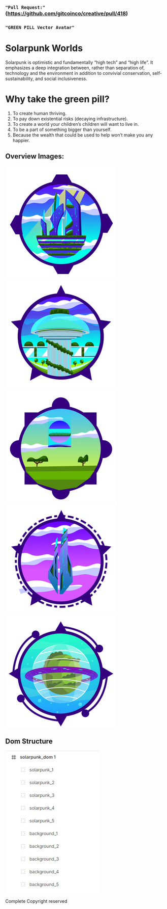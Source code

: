 ### ```"Pull Request:"``` (https://github.com/gitcoinco/creative/pull/418) <br>


### ```"GREEN PILL Vector Avatar"``` <br>

# Solarpunk Worlds
Solarpunk is optimistic and fundamentally “high tech” and “high life”.
It emphasizes a deep integration between, rather than separation of, technology and the environment in addition to convivial conservation, self-sustainability, and social inclusiveness.


# Why take the green pill?
1. To create human thriving.
2. To pay down existential risks (decaying infrastructure).
3. To create a world your children’s children will want to live in.
4. To be a part of something bigger than yourself.
5. Because the wealth that could be used to help won’t make you any happier.



## Overview Images:
![1](https://github.com/Developer-piyush/solarpunk/blob/main/overview%20images/1.png)
![1](https://github.com/Developer-piyush/solarpunk/blob/main/overview%20images/2.png)
![1](https://github.com/Developer-piyush/solarpunk/blob/main/overview%20images/3.png)
![1](https://github.com/Developer-piyush/solarpunk/blob/main/overview%20images/4.png)
![1](https://github.com/Developer-piyush/solarpunk/blob/main/overview%20images/5.png)

## Dom Structure
![1](https://github.com/Developer-piyush/solarpunk/blob/main/overview%20images/dom%20structure.jpg)


Complete Copyright reserved





